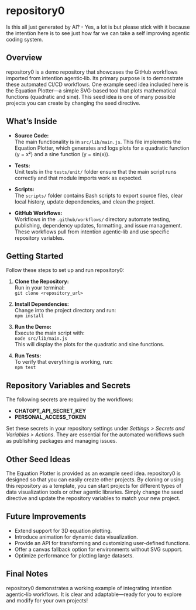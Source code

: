 # repository0

Is this all just generated by AI? - Yes, a lot is but please stick with it because the intentïon here is to see just how far we can take a self improving agentic coding system.

## Overview
repository0 is a demo repository that showcases the GitHub workflows imported from intentïon agentic‑lib. Its primary purpose is to demonstrate these automated CI/CD workflows. One example seed idea included here is the Equation Plotter—a simple SVG-based tool that plots mathematical functions (quadratic and sine). This seed idea is one of many possible projects you can create by changing the seed directive.

## What’s Inside
- **Source Code:**  
  The main functionality is in `src/lib/main.js`. This file implements the Equation Plotter, which generates and logs plots for a quadratic function (y = x²) and a sine function (y = sin(x)).

- **Tests:**  
  Unit tests in the `tests/unit/` folder ensure that the main script runs correctly and that module imports work as expected.

- **Scripts:**  
  The `scripts/` folder contains Bash scripts to export source files, clear local history, update dependencies, and clean the project.

- **GitHub Workflows:**  
  Workflows in the `.github/workflows/` directory automate testing, publishing, dependency updates, formatting, and issue management. These workflows pull from intentïon agentic‑lib and use specific repository variables.

## Getting Started
Follow these steps to set up and run repository0:

1. **Clone the Repository:**  
   Run in your terminal:  
   `git clone <repository_url>`

2. **Install Dependencies:**  
   Change into the project directory and run:  
   `npm install`

3. **Run the Demo:**  
   Execute the main script with:  
   `node src/lib/main.js`  
   This will display the plots for the quadratic and sine functions.

4. **Run Tests:**  
   To verify that everything is working, run:  
   `npm test`

## Repository Variables and Secrets

The following secrets are required by the workflows:

- **CHATGPT_API_SECRET_KEY**
- **PERSONAL_ACCESS_TOKEN**

Set these secrets in your repository settings under *Settings > Secrets and Variables > Actions*. They are essential for the automated workflows such as publishing packages and managing issues.

## Other Seed Ideas
The Equation Plotter is provided as an example seed idea. repository0 is designed so that you can easily create other projects. By cloning or using this repository as a template, you can start projects for different types of data visualization tools or other agentic libraries. Simply change the seed directive and update the repository variables to match your new project.

## Future Improvements
- Extend support for 3D equation plotting.
- Introduce animation for dynamic data visualization.
- Provide an API for transforming and customizing user-defined functions.
- Offer a canvas fallback option for environments without SVG support.
- Optimize performance for plotting large datasets.

## Final Notes
repository0 demonstrates a working example of integrating intentïon agentic‑lib workflows. It is clear and adaptable—ready for you to explore and modify for your own projects!
